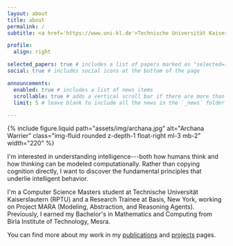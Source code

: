 ```yaml
---
layout: about
title: about
permalink: /
subtitle: <a href='https://www.uni-kl.de'>Technische Universität Kaiserslautern</a>. Masters Student in Computer Science.

profile:
  align: right

selected_papers: true # includes a list of papers marked as "selected={true}"
social: true # includes social icons at the bottom of the page

announcements:
  enabled: true # includes a list of news items
  scrollable: true # adds a vertical scroll bar if there are more than 3 news items
  limit: 5 # leave blank to include all the news in the `_news` folder

---
```


{% include figure.liquid path="assets/img/archana.jpg" alt="Archana Warrier" class="img-fluid rounded z-depth-1 float-right ml-3 mb-2" width="220" %}

I'm interested in understanding intelligence---both how humans think and how thinking can be modeled computationally. Rather than copying cognition directly, I want to discover the fundamental principles that underlie intelligent behavior.


I'm a Computer Science Masters student at Technische Universität Kaiserslautern (RPTU) and a Research Trainee at Basis, New York, working on Project MARA (Modeling, Abstraction, and Reasoning Agents). Previously, I earned my Bachelor's in Mathematics and Computing from Birla Institute of Technology, Mesra.

You can find more about my work in my [publications](/al-folio/publications/) and [projects](/al-folio/projects/) pages.

